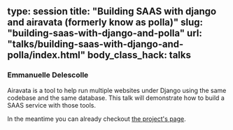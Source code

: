 type: session
title: "Building SAAS with django and airavata (formerly know as polla)"
slug: "building-saas-with-django-and-polla"
url: "talks/building-saas-with-django-and-polla/index.html"
body_class_hack: talks
---

### Emmanuelle Delescolle

Airavata is a tool to help run multiple websites under Django using the same codebase and the same database.
This talk will demonstrate how to build a SAAS service with those tools.

In the meantime you can already checkout [the project's page](https://bitbucket.org/levit_scs/airavata).
